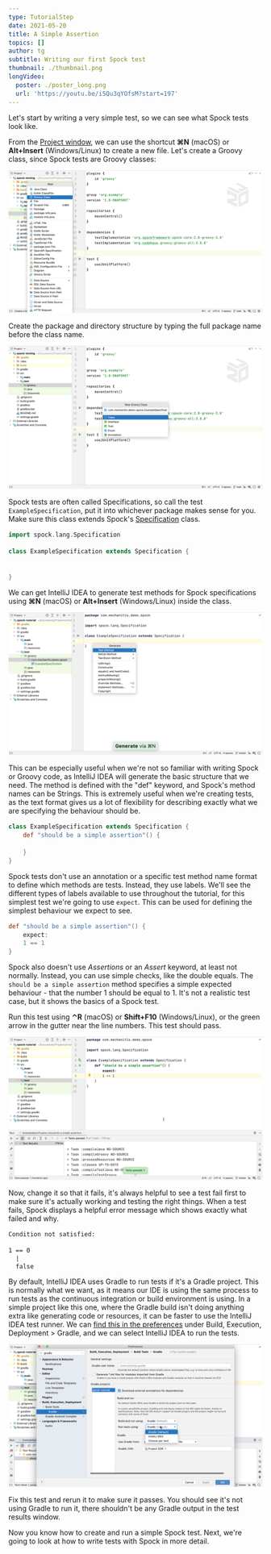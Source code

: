 ```yaml
---
type: TutorialStep
date: 2021-05-20
title: A Simple Assertion
topics: []
author: tg
subtitle: Writing our first Spock test
thumbnail: ./thumbnail.png
longVideo:
  poster: ./poster_long.png
  url: 'https://youtu.be/i5Qu3qYOfsM?start=197'
---
```


Let's start by writing a very simple test, so we can see what Spock tests look like.

From the [Project window](https://www.jetbrains.com/help/idea/project-tool-window.html), we can use the shortcut  **⌘N** (macOS) or **Alt+Insert** (Windows/Linux) to create a new file. Let's create a Groovy class, since Spock tests are Groovy classes:

![](./05-new-groovy-class.png)

Create the package and directory structure by typing the full package name before the class name.

![](./06-new-class-name.png)

Spock tests are often called Specifications, so call the test `ExampleSpecification`, put it into whichever package makes sense for you. Make sure this class extends Spock's [Specification](http://spockframework.org/spock/docs/2.0/all_in_one.html#_specification) class. 

```groovy
import spock.lang.Specification

class ExampleSpecification extends Specification {


}

```
We can get IntelliJ IDEA to generate test methods for Spock specifications using  **⌘N** (macOS) or **Alt+Insert** (Windows/Linux) inside the class.

![](./07.png)

This can be especially useful when we're not so familiar with writing Spock or Groovy code, as IntelliJ IDEA will generate the basic structure that we need. The method is defined with the "def" keyword, and Spock's method names can be Strings. This is extremely useful when we're creating tests, as the text format gives us a lot of flexibility for describing exactly what we are specifying the behaviour should be.

```groovy
class ExampleSpecification extends Specification {
    def "should be a simple assertion"() {

    }
}
```

Spock tests don't use an annotation or a specific test method name format to define which methods are tests. Instead, they use labels. We'll see the different types of labels available to use throughout the tutorial, for this simplest test we're going to use `expect`. This can be used for defining the simplest behaviour we expect to see.

```groovy
def "should be a simple assertion"() {
    expect:
    1 == 1
}
```

Spock also doesn't use _Assertions_ or an _Assert_ keyword, at least not normally. Instead, you can use simple checks, like the double equals. The `should be a simple assertion` method specifies a simple expected behaviour - that the number 1 should be equal to 1. It's not a realistic test case, but it shows the basics of a Spock test.

Run this test using **⌃R** (macOS) or **Shift+F10** (Windows/Linux), or the green arrow in the gutter near the line numbers. This test should pass.

![](./08.png)

Now, change it so that it fails, it's always helpful to see a test fail first to make sure it's actually working and testing the right things. When a test fails, Spock displays a helpful error message which shows exactly what failed and why.

```
Condition not satisfied:

1 == 0
  |
  false
```

By default, IntelliJ IDEA uses Gradle to run tests if it's a Gradle project. This is normally what we want, as it means our IDE is using the same process to run tests as the continuous integration or build environment is using. In a simple project like this one, where the Gradle build isn't doing anything extra like generating code or resources, it can be faster to use the IntelliJ IDEA test runner. We can [find this in the preferences](https://www.jetbrains.com/help/idea/gradle-settings.html) under Build, Execution, Deployment > Gradle, and we can select IntelliJ IDEA to run the tests.

![](09.png)

Fix this test and rerun it to make sure it passes. You should see it's not using Gradle to run it, there shouldn't be any Gradle output in the test results window.

Now you know how to create and run a simple Spock test. Next, we're going to look at how to write tests with Spock in more detail.

